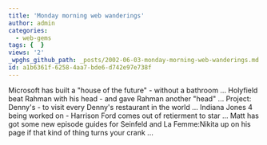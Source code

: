 ```yaml
---
title: 'Monday morning web wanderings'
author: admin
categories:
  - web-gems
tags: {  }
views: '2'
_wpghs_github_path: _posts/2002-06-03-monday-morning-web-wanderings.md
id: a1b6361f-6258-4aa7-bde6-d742e97e738f
---
```

<p>Microsoft has built a "house of the future" - without a bathroom ... Holyfield beat Rahman with his head - and gave Rahman another "head" ... Project: Denny's - to visit every Denny's restaurant in the world ... Indiana Jones 4 being worked on - Harrison Ford comes out of retierment to star ... Matt has got some new episode guides for Seinfeld and La Femme:Nikita up on his page if that kind of thing turns your crank ...</p>

